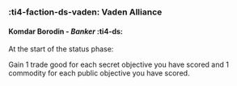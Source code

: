### :ti4-faction-ds-vaden: **Vaden Alliance**

####  Komdar Borodin - _Banker_ :ti4-ds:

At the start of the status phase:

Gain 1 trade good for each secret objective you have scored and 1 commodity for each public objective you have scored.
